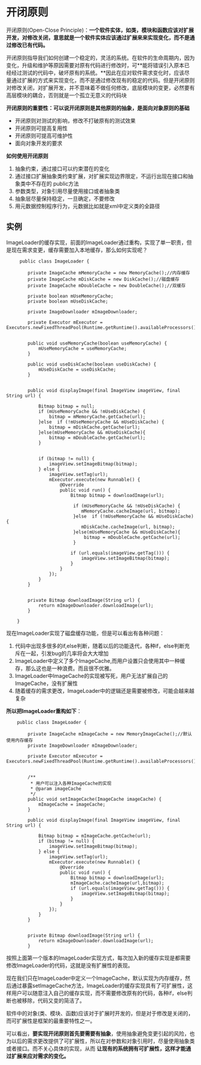 # 开闭原则

开闭原则(Open-Close Principle)：**一个软件实体，如类，模块和函数应该对扩展开发，对修改关闭，意思就是一个软件实体应该通过扩展来来实现变化，而不是通过修改已有代码。**

开闭原则指导我们如何创建一个稳定的，灵活的系统。在软件的生命周期内，因为变化，升级和维护等原因需要对原有代码进行修改时，可**能将错误引入原本已经经过测试的代码中，破坏原有的系统。**因此在应对软件需求变化时，应该尽量通过扩展的方式来实现变化，而不是通过修改现有的稳定的代码。但是开闭原则对修改关闭，对扩展开发，并不意味着不做任何修改，底层模块的变更，必然要有高层模块的耦合，否则就是一个孤立无意义的代码块

**开闭原则的重要性：可以说开闭原则是其他原则的抽象，是面向对象原则的基础**

*   开闭原则对测试的影响，修改不打破原有的测试效果
*   开闭原则可提高复用性
*   开闭原则可提高可维护性
*   面向对象开发的要求

**如何使用开闭原则**

1. 抽象约束，通过接口可以约束潜在的变化
 1. 通过接口扩展抽象类约束扩展，对扩展实现边界限定，不运行出现在接口和抽象类中不存在的 public方法
 2. 参数类型，对象引用尽量使用接口或者抽象类
 3. 抽象层尽量保持稳定，一旦确定，不要修改
2.  用元数据控制程序行为，元数据比如就是xml中定义类的全路径

## 实例 

ImageLoader的缓存实现，前面的ImageLoader通过重构，实现了单一职责，但是现在需求变更，缓存需要加入本地缓存，那么如何实现呢？

```
     public class ImageLoader {
    
        private ImageCache mMemoryCache = new MemoryCache();//内存缓存
        private ImageCache mDiskCache = new DiskCache();//磁盘缓存
        private ImageCache mDoubleCache = new DoubleCache();//双缓存

        private boolean mUseMemoryCache;
        private boolean mUseDiskCache;
    
        private ImageDownloader mImageDownloader;
    
        private Executor mExecutor = Executors.newFixedThreadPool(Runtime.getRuntime().availableProcessors());
    
    
        public void useMemoryCache(boolean useMemoryCache) {
            mUseMemoryCache = useMemoryCache;
        }
    
        public void useDiskCache(boolean useDiskCache) {
            mUseDiskCache = useDiskCache;
        }
    
    
        public void displayImage(final ImageView imageView, final String url) {
    
            Bitmap bitmap = null;
            if (mUseMemoryCache && !mUseDiskCache) {
                bitmap = mMemoryCache.getCache(url);
            }else  if (!mUseMemoryCache && mUseDiskCache) {
                bitmap = mDiskCache.getCache(url);
            }else(mUseMemoryCache && mUseDiskCache){
                bitmap = mDoubleCache.getCache(url);
            }
    
    
            if (bitmap != null) {
                imageView.setImageBitmap(bitmap);
            } else {
                imageView.setTag(url);
                mExecutor.execute(new Runnable() {
                    @Override
                    public void run() {
                        Bitmap bitmap = downloadImage(url);

                         if (mUseMemoryCache && !mUseDiskCache) {
                            mMemoryCache.cacheImage(url, bitmap);
                         }else  if (!mUseMemoryCache && mUseDiskCache) {
                            mDiskCache.cacheImage(url, bitmap);
                         }else(mUseMemoryCache && mUseDiskCache){
                             bitmap = mDoubleCache.getCache(url);
                         }

                        if (url.equals(imageView.getTag())) {
                            imageView.setImageBitmap(bitmap);
                        }
                    }
                });
            }
        }
    
    
        private Bitmap downloadImage(String url) {
            return mImageDownloader.downloadImage(url);
        }
        
    }
```

现在ImageLoader实现了磁盘缓存功能，但是可以看出有各种问题：

1. 代码中出现多很多的if,else判断，随着以后的功能迭代，各种if，else判断充斥在一起，引发bug的几率将会大大增加
2. ImageLoader中定义了多个ImageCache,而用户设置只会使用其中一种缓存，那么这也是一种浪费。而且很不优雅。
3. ImageLoader中ImageCache的实现被写死，用户无法扩展自己的ImageCache，没有扩展性
4. 随着缓存的需求更改，ImageLoader中的逻辑还是需要被修改，可能会越来越复杂

**所以把ImageLoader重构如下**：

```
    public class ImageLoader {
    
        private ImageCache mImageCache = new MemoryImageCache();//默认使用内存缓存
        private ImageDownloader mImageDownloader;
    
        private Executor mExecutor = Executors.newFixedThreadPool(Runtime.getRuntime().availableProcessors());
    
    
        /**
         * 用户可以注入各种ImageCache的实现
         * @param imageCache
         */
        public void setImageCache(ImageCache imageCache) {
            mImageCache = imageCache;
        }

        public void displayImage(final ImageView imageView, final String url) {

            Bitmap bitmap = mImageCache.getCache(url);
            if (bitmap != null) {
                imageView.setImageBitmap(bitmap);
            } else {
                imageView.setTag(url);
                mExecutor.execute(new Runnable() {
                    @Override
                    public void run() {
                        Bitmap bitmap = downloadImage(url);
                        mImageCache.cacheImage(url,bitmap);
                        if (url.equals(imageView.getTag())) {
                            imageView.setImageBitmap(bitmap);
                        }
                    }
                });
            }
        }
    
    
        private Bitmap downloadImage(String url) {
            return mImageDownloader.downloadImage(url);
        }
```

按照上面第一个版本的ImageLoader实现方式，每次加入新的缓存实现是都需要修改ImageLoader的代码，这就是没有扩展性的表现。

现在我们只在ImageLoader中定义一个ImageCache，默认实现为内存缓存，然后通过暴露setImageCache方法，ImageLoader的缓存实现具有了可扩展性，这样用户可以随意注入自己的缓存实现，而不需要修改原有的代码，各种if，else判断也被移除，代码又变的简洁了。

软件中的对象(类、模块、函数)应该对于扩展时开发的，但是对于修改是关闭的，而可扩展性是框架的最重要特性之一。

可以看出，**要实现开闭原则首先要需要有抽象**，使用抽象避免变更引起的风险，也为以后的需求更改提供了可扩展性，所以在对参数和对象引用时，尽量使用抽象类或者接口。而不关心具体的实现，从而 **让现有的系统拥有可扩展性，这样才能通过扩展来应对需求的变化。**